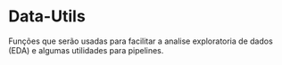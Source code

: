 # Data-Utils
Funções que serão usadas para facilitar a analise exploratoria de dados (EDA) e algumas utilidades para pipelines.
